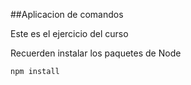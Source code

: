 ##Aplicacion de comandos

Este es el ejercicio del curso

Recuerden instalar los paquetes de Node

```
npm install
```